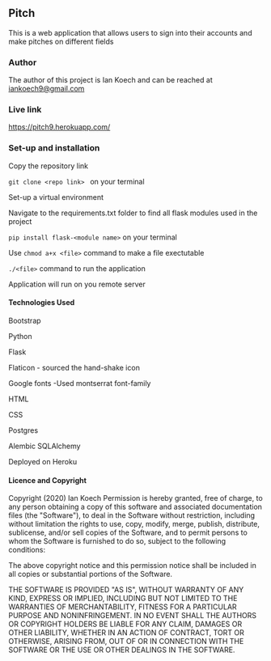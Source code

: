 ## Pitch

This is a web application that allows users to sign into their accounts and make pitches on different fields

### Author

The author of this project is Ian Koech and can be reached at iankoech9@gmail.com

### Live link
https://pitch9.herokuapp.com/


### Set-up and installation
Copy the repository link

`git clone <repo link> ` on your terminal

Set-up  a virtual environment 

Navigate to the requirements.txt folder to find all flask modules used in the project

`pip install flask-<module name>` on your terminal

Use `chmod a+x <file>` command to make a file exectutable

`./<file>` command to run the application

Application will run on you remote server

#### Technologies Used 

Bootstrap

Python

Flask

Flaticon - sourced the hand-shake icon

Google fonts -Used montserrat font-family

HTML

CSS

Postgres

Alembic SQLAlchemy

Deployed on Heroku


#### Licence and Copyright

Copyright (2020) Ian Koech Permission is hereby granted, free of charge, to any person obtaining a copy of this software and associated documentation files (the "Software"), to deal in the Software without restriction, including without limitation the rights to use, copy, modify, merge, publish, distribute, sublicense, and/or sell copies of the Software, and to permit persons to whom the Software is furnished to do so, subject to the following conditions:

The above copyright notice and this permission notice shall be included in all copies or substantial portions of the Software.

THE SOFTWARE IS PROVIDED "AS IS", WITHOUT WARRANTY OF ANY KIND, EXPRESS OR IMPLIED, INCLUDING BUT NOT LIMITED TO THE WARRANTIES OF MERCHANTABILITY, FITNESS FOR A PARTICULAR PURPOSE AND NONINFRINGEMENT. IN NO EVENT SHALL THE AUTHORS OR COPYRIGHT HOLDERS BE LIABLE FOR ANY CLAIM, DAMAGES OR OTHER LIABILITY, WHETHER IN AN ACTION OF CONTRACT, TORT OR OTHERWISE, ARISING FROM, OUT OF OR IN CONNECTION WITH THE SOFTWARE OR THE USE OR OTHER DEALINGS IN THE SOFTWARE.